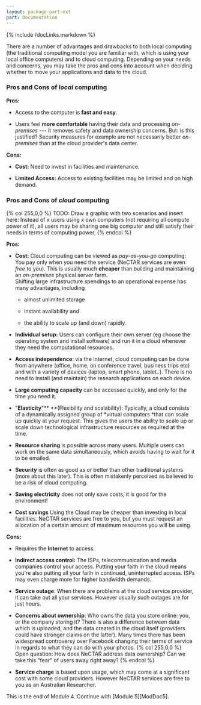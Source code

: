 ```yaml
---
layout: package-part-ext
part: Documentation
---
```


{% include /docLinks.markdown %}

There are a number of advantages and drawbacks to both local computing (the traditional computing model you are familiar with, which is using your local office computers) and to cloud computing. Depending on your needs and concerns, you may take the pros and cons into account when deciding whether to move your applications and data to the cloud.

### Pros and Cons of ***local*** computing

**Pros:**

+ Access to the computer is **fast and easy**.

+ Users feel **more comfortable** having their data and processing *on-premises* --- it removes safety and data ownership concerns. But: is this justified? Security measures for example are not necessarily better *on-premises* than at the cloud provider's data center.

**Cons:**

- **Cost:** Need to invest in facilities and maintenance.

- **Limited Access:** Access to existing facilities may be limited and on high demand. 


### Pros and Cons of ***cloud*** computing
    
{% col 255,0,0 %} TODO: Draw a graphic with two scenarios and insert here: Instead of x users using x own computers (not requiring all compute power of it), all users may be sharing one big computer and still satisfy their needs in terms of computing power.
{% endcol %}

**Pros:**

+ **Cost:** Cloud computing can be viewed as *pay-as-you-go* computing:  You pay only when you need the service (NeCTAR services are even *free* to you). This is usually much **cheaper** than building and maintaining an *on-premises* physical server farm.     
    Shifting large infrastructure spendings to an operational expense has many advantages, including     
    * almost unlimited storage

    * instant availability and 
    
    * the ability to scale up (and down) rapidly.    

+ **Individual setup:** Users can configure their own server (eg choose the operating system and install software) and run it in a cloud whenever they need the computational resources.

+ **Access independence**: via the Internet, cloud computing can be done from anywhere (office, home, on conference travel, business trips etc) and with a variety of devices (laptop, smart phone, tablet..). There is no need to install (and maintain) the research applications on each device.

+ **Large computing capacity** can be accessed quickly, and only for the time you need it.

+ "**Elasticity**"** **(Flexibility and scalability): Typically, a cloud consists of a dynamically assigned group of *virtual computers *that can scale up quickly at your request. This gives the users the ability to scale up or scale down technological infrastructure resources as required at the time.

+ **Resource sharing** is possible across many users. Multiple users can work on the same data simultaneously, which avoids having to wait for it to be emailed.

+ **Security** is often as good as or better than other traditional systems (more about this later). This is often mistakenly perceived as believed to be a risk of cloud computing.

+ **Saving electricity** does not only save costs, it is good for the environment!

+ **Cost savings** Using the Cloud may be cheaper than investing in local facilities. NeCTAR services are free to you, but you must request an allocation of a certain amount of maximum resources you will be using.

**Cons:**

- Requires the **Internet** to access.

- **Indirect access control:** The ISPs, telecommunication and media companies control your access. Putting your faith in the cloud means you're also putting all your faith in continued, uninterrupted access. ISPs may even charge more for higher bandwidth demands.

- **Service outage**: When there are problems at the cloud service provider, it can take out all your services. However usually such outages are for just hours.

- **Concerns about ownership**: Who owns the data you store online: you, or the company storing it? There is also a difference between data which is uploaded, and the data created in the cloud itself (providers could have stronger claims on the latter). 
Many times there has been widespread controversy over Facebook changing their terms of service in regards to what they can do with your photos.
{% col 255,0,0 %} 
Open question: How does NeCTAR address data ownership? Can we take this "fear" of users away right away?
{% endcol %}

- **Service charge** is based upon usage, which may come at a significant cost with some cloud providers. However NeCTAR services are free to you as an Australian Researcher.



This is the end of Module 4. Continue with [Module 5][ModDoc5].
